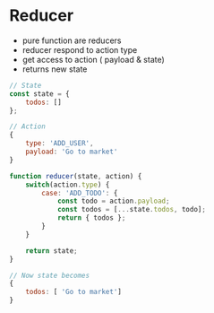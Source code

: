 # Reducer

- pure function are reducers
- reducer respond to action type
- get access to action ( payload & state)
- returns new state

```javascript
// State
const state = {
	todos: []
};
```

```javascript
// Action
{
	type: 'ADD_USER',
	payload: 'Go to market'
}
```


```javascript
function reducer(state, action) {
	switch(action.type) {
		case: 'ADD_TODO': {
			const todo = action.payload;
			const todos = [...state.todos, todo];
			return { todos };
		}
	}

	return state;
}

// Now state becomes
{
	todos: [ 'Go to market']
}
```